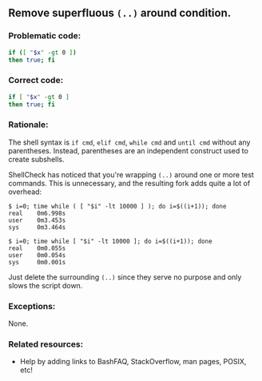 ## Remove superfluous `(..)` around condition.

### Problematic code:

```sh
if ([ "$x" -gt 0 ])
then true; fi
```

### Correct code:

```sh
if [ "$x" -gt 0 ]
then true; fi
```

### Rationale:

The shell syntax is `if cmd`, `elif cmd`, `while cmd` and `until cmd` without any parentheses. Instead, parentheses are an independent construct used to create subshells.

ShellCheck has noticed that you're wrapping `(..)` around one or more test commands. This is unnecessary, and the resulting fork adds quite a lot of overhead:

```
$ i=0; time while ( [ "$i" -lt 10000 ] ); do i=$((i+1)); done
real    0m6.998s
user    0m3.453s
sys     0m3.464s

$ i=0; time while [ "$i" -lt 10000 ]; do i=$((i+1)); done
real    0m0.055s
user    0m0.054s
sys     0m0.001s
```

Just delete the surrounding `(..)` since they serve no purpose and only slows the script down.

### Exceptions:

None.

### Related resources:

* Help by adding links to BashFAQ, StackOverflow, man pages, POSIX, etc!